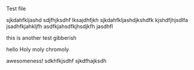 Test file

sjkdahfkljashd sdjfhjksdhf lksajdhfjkh sjkdahfkljashdjkshdfk
kjshdfjhjsdlfa
jsadhfkjahkljfh
asdfkjahsdfkjhsdjkfh jasdhfl


this is another test
gibberish

hello
Holy moly chromoly

awesomeness!
sdkhfkjsdhf sjkdfhajksdh 
